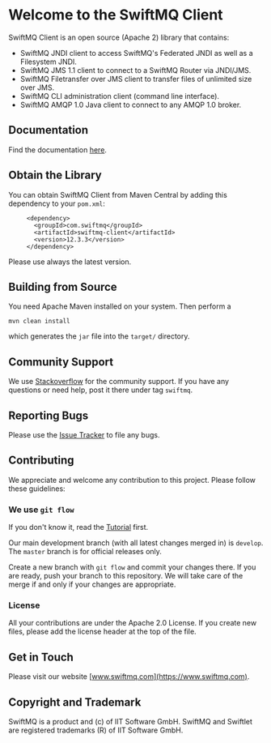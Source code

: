 # Welcome to the SwiftMQ Client

SwiftMQ Client is an open source (Apache 2) library that contains:

- SwiftMQ JNDI client to access SwiftMQ's Federated JNDI as well as a Filesystem JNDI.
- SwiftMQ JMS 1.1 client to connect to a SwiftMQ Router via JNDI/JMS.
- SwiftMQ Filetransfer over JMS client to transfer files of unlimited size over JMS.
- SwiftMQ CLI administration client (command line interface).
- SwiftMQ AMQP 1.0 Java client to connect to any AMQP 1.0 broker.

## Documentation

Find the documentation [here](https://www.swiftmq.com/docs/docs/client/intro/).

## Obtain the Library

You can obtain SwiftMQ Client from Maven Central by adding this dependency to your `pom.xml`:

```
     <dependency>
       <groupId>com.swiftmq</groupId>
       <artifactId>swiftmq-client</artifactId>
       <version>12.3.3</version>
     </dependency>
```

Please use always the latest version.

## Building from Source

You need Apache Maven installed on your system. Then perform a 

    mvn clean install
    
which generates the `jar` file into the `target/` directory.

## Community Support

We use [Stackoverflow](https://www.stackoverflow.com) for the community support. If you have any questions or need
help, post it there under tag `swiftmq`. 

## Reporting Bugs

Please use the [Issue Tracker](https://github.com/iitsoftware/swiftmq-client/issues) to file any bugs. 

## Contributing

We appreciate and welcome any contribution to this project. Please follow these guidelines:

### We use `git flow`

If you don't know it, read the [Tutorial](https://www.atlassian.com/git/tutorials/comparing-workflows/gitflow-workflow) first.

Our main development branch (with all latest changes merged in) is `develop`. The `master` branch is for official
releases only. 

Create a new branch with `git flow` and commit your changes there. If you are ready, push your branch to this repository. We will
take care of the merge if and only if your changes are appropriate.

### License

All your contributions are under the Apache 2.0 License. If you create new files, please add the license header
at the top of the file.

## Get in Touch

Please visit our website [www.swiftmq.com](https://www.swiftmq.com).

## Copyright and Trademark

SwiftMQ is a product and (c) of IIT Software GmbH. SwiftMQ and Swiftlet are registered trademarks (R) of IIT Software GmbH.

